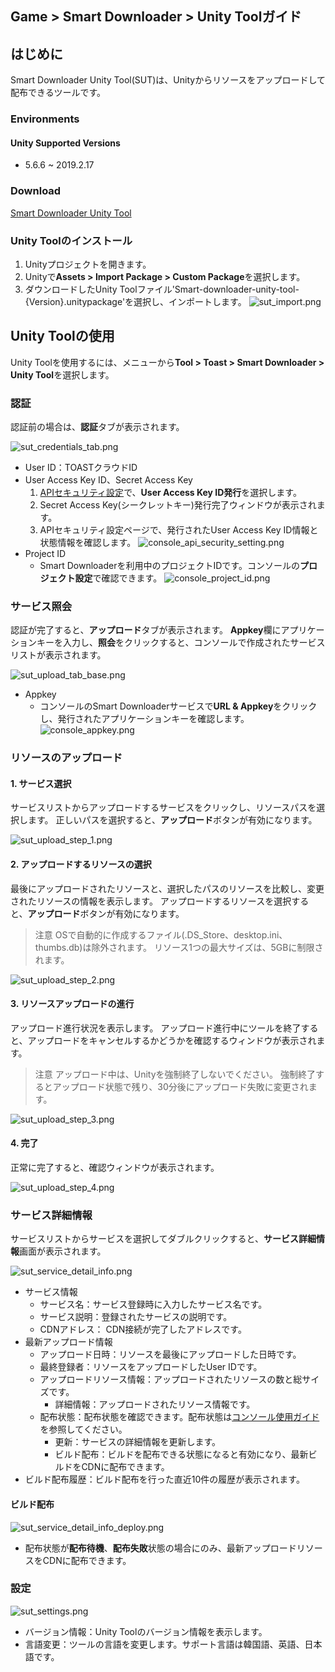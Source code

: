 ## Game > Smart Downloader > Unity Toolガイド

## はじめに

Smart Downloader Unity Tool(SUT)は、Unityからリソースをアップロードして配布できるツールです。

### Environments

#### Unity Supported Versions

* 5.6.6 ~ 2019.2.17

### Download

[Smart Downloader Unity Tool](/Download/#game-smart-downloader)


### Unity Toolのインストール

1. Unityプロジェクトを開きます。
2. Unityで**Assets > Import Package > Custom Package**を選択します。
3. ダウンロードしたUnity Toolファイル'Smart-downloader-unity-tool-{Version}.unitypackage'を選択し、インポートします。
    ![sut_import.png](https://static.toastoven.net/prod_smartdownloader/sut/sut_import.png)


## Unity Toolの使用

Unity Toolを使用するには、メニューから**Tool > Toast > Smart Downloader > Unity Tool**を選択します。

### 認証

認証前の場合は、**認証**タブが表示されます。

![sut_credentials_tab.png](https://static.toastoven.net/prod_smartdownloader/sut/sut_credentials_tab.png)

* User ID：TOASTクラウドID
* User Access Key ID、Secret Access Key
    1. [APIセキュリティ設定](https://toast.com/account/api_settings)で、**User Access Key ID発行**を選択します。
    2. Secret Access Key(シークレットキー)発行完了ウィンドウが表示されます。
    3. APIセキュリティ設定ページで、発行されたUser Access Key ID情報と状態情報を確認します。
    ![console_api_security_setting.png](https://static.toastoven.net/prod_smartdownloader/sut/console_api_security_setting.png)
* Project ID
    * Smart Downloaderを利用中のプロジェクトIDです。コンソールの**プロジェクト設定**で確認できます。
    ![console_project_id.png](https://static.toastoven.net/prod_smartdownloader/sut/console_project_id.png)

### サービス照会

認証が完了すると、**アップロード**タブが表示されます。
**Appkey**欄にアプリケーションキーを入力し、**照会**をクリックすると、コンソールで作成されたサービスリストが表示されます。

![sut_upload_tab_base.png](https://static.toastoven.net/prod_smartdownloader/sut/sut_upload_tab_base.png)

* Appkey
    * コンソールのSmart Downloaderサービスで**URL & Appkey**をクリックし、発行されたアプリケーションキーを確認します。
    ![console_appkey.png](https://static.toastoven.net/prod_smartdownloader/sut/console_appkey.png)

### リソースのアップロード

#### 1. サービス選択

サービスリストからアップロードするサービスをクリックし、リソースパスを選択します。
正しいパスを選択すると、**アップロード**ボタンが有効になります。

![sut_upload_step_1.png](https://static.toastoven.net/prod_smartdownloader/sut/sut_upload_step_1.png)

#### 2. アップロードするリソースの選択

最後にアップロードされたリソースと、選択したパスのリソースを比較し、変更されたリソースの情報を表示します。
アップロードするリソースを選択すると、**アップロード**ボタンが有効になります。

> 注意
OSで自動的に作成するファイル(.DS_Store、desktop.ini、thumbs.db)は除外されます。
リソース1つの最大サイズは、5GBに制限されます。

![sut_upload_step_2.png](https://static.toastoven.net/prod_smartdownloader/sut/sut_upload_step_2.png)


#### 3. リソースアップロードの進行

アップロード進行状況を表示します。
アップロード進行中にツールを終了すると、アップロードをキャンセルするかどうかを確認するウィンドウが表示されます。

> 注意
アップロード中は、Unityを強制終了しないでください。
強制終了するとアップロード状態で残り、30分後にアップロード失敗に変更されます。

![sut_upload_step_3.png](https://static.toastoven.net/prod_smartdownloader/sut/sut_upload_step_3.png)

#### 4. 完了

正常に完了すると、確認ウィンドウが表示されます。

![sut_upload_step_4.png](https://static.toastoven.net/prod_smartdownloader/sut/sut_upload_step_4.png)

### サービス詳細情報

サービスリストからサービスを選択してダブルクリックすると、**サービス詳細情報**画面が表示されます。

![sut_service_detail_info.png](https://static.toastoven.net/prod_smartdownloader/sut/sut_service_detail_info.png)

* サービス情報
    * サービス名：サービス登録時に入力したサービス名です。
    * サービス説明：登録されたサービスの説明です。
    * CDNアドレス： CDN接続が完了したアドレスです。
* 最新アップロード情報
    * アップロード日時：リソースを最後にアップロードした日時です。
    * 最終登録者：リソースをアップロードしたUser IDです。
    * アップロードリソース情報：アップロードされたリソースの数と総サイズです。
        * 詳細情報：アップロードされたリソース情報です。
    * 配布状態：配布状態を確認できます。配布状態は[コンソール使用ガイド](http://docs.toast.com/ja/Game/Smart%20Downloader/ja/console-guide/#4)を参照してください。
        * 更新：サービスの詳細情報を更新します。
        * ビルド配布：ビルドを配布できる状態になると有効になり、最新ビルドをCDNに配布できます。
* ビルド配布履歴：ビルド配布を行った直近10件の履歴が表示されます。

#### ビルド配布

![sut_service_detail_info_deploy.png](https://static.toastoven.net/prod_smartdownloader/sut/sut_service_detail_info_deploy.png)

* 配布状態が**配布待機**、**配布失敗**状態の場合にのみ、最新アップロードリソースをCDNに配布できます。

### 設定

![sut_settings.png](https://static.toastoven.net/prod_smartdownloader/sut/sut_settings.png)

* バージョン情報：Unity Toolのバージョン情報を表示します。
* 言語変更：ツールの言語を変更します。サポート言語は韓国語、英語、日本語です。